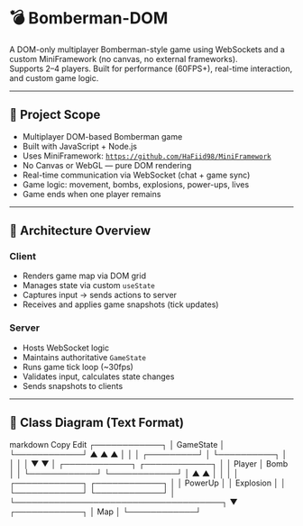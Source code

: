 # 💣 Bomberman-DOM

A DOM-only multiplayer Bomberman-style game using WebSockets and a custom MiniFramework (no canvas, no external frameworks).  
Supports 2–4 players. Built for performance (60FPS+), real-time interaction, and custom game logic.

---

## 📌 Project Scope

- Multiplayer DOM-based Bomberman game
- Built with JavaScript + Node.js
- Uses MiniFramework: [`https://github.com/HaFiid98/MiniFramework`](https://github.com/HaFiid98/MiniFramework)
- No Canvas or WebGL — pure DOM rendering
- Real-time communication via WebSocket (chat + game sync)
- Game logic: movement, bombs, explosions, power-ups, lives
- Game ends when one player remains

---

## 🧠 Architecture Overview

### Client
- Renders game map via DOM grid
- Manages state via custom `useState`
- Captures input → sends actions to server
- Receives and applies game snapshots (tick updates)

### Server
- Hosts WebSocket logic
- Maintains authoritative `GameState`
- Runs game tick loop (~30fps)
- Validates input, calculates state changes
- Sends snapshots to clients

---

## 🧱 Class Diagram (Text Format)

markdown
Copy
Edit
    ┌────────────┐
    │ GameState  │
    └────────────┘
      ▲     ▲     ▲
      │     │     │
┌─────────┘ │ └──────────┐
│     │            │
│     ▼            ▼
│ ┌────────────┐ ┌────────────┐
│ │ Player     │      Bomb    │
│ └────────────┘ └────────────┘
│ ▲                    ▲
│ │                    │
│ ┌────────────┐ ┌────────────┐
│ │ PowerUp │  │ Explosion     │
│ └────────────┘ └────────────┘
│
└─────────────────────────────────────┐
                                      ▼
                                ┌────────────┐
                                │ Map         │
                                └────────────┘